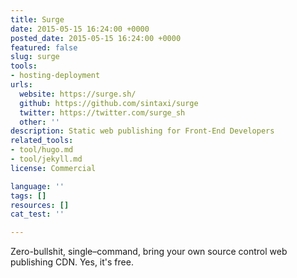 ```yaml
---
title: Surge
date: 2015-05-15 16:24:00 +0000
posted_date: 2015-05-15 16:24:00 +0000
featured: false
slug: surge
tools:
- hosting-deployment
urls:
  website: https://surge.sh/
  github: https://github.com/sintaxi/surge
  twitter: https://twitter.com/surge_sh
  other: ''
description: Static web publishing for Front-End Developers
related_tools:
- tool/hugo.md
- tool/jekyll.md
license: Commercial

language: ''
tags: []
resources: []
cat_test: ''

---
```

Zero-bullshit, single–command, bring your own source control web publishing CDN. Yes, it's free.
